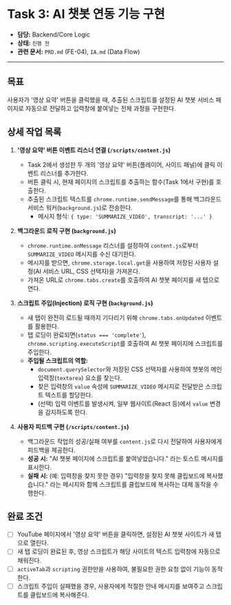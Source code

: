 # Task 3: AI 챗봇 연동 기능 구현

- **담당:** Backend/Core Logic
- **상태:** `진행 전`
- **관련 문서:** `PRD.md` (FE-04), `IA.md` (Data Flow)

---

## 목표

사용자가 '영상 요약' 버튼을 클릭했을 때, 추출된 스크립트를 설정된 AI 챗봇 서비스 페이지로 자동으로 전달하고 입력창에 붙여넣는 전체 과정을 구현한다.

## 상세 작업 목록

1.  **'영상 요약' 버튼 이벤트 리스너 연결 (`/scripts/content.js`)**
    -   Task 2에서 생성한 두 개의 '영상 요약' 버튼(플레이어, 사이드 패널)에 클릭 이벤트 리스너를 추가한다.
    -   버튼 클릭 시, 현재 페이지의 스크립트를 추출하는 함수(Task 1에서 구현)를 호출한다.
    -   추출된 스크립트 텍스트를 `chrome.runtime.sendMessage`를 통해 백그라운드 서비스 워커(`background.js`)로 전송한다.
        -   메시지 형식: `{ type: 'SUMMARIZE_VIDEO', transcript: '...' }`

2.  **백그라운드 로직 구현 (`background.js`)**
    -   `chrome.runtime.onMessage` 리스너를 설정하여 `content.js`로부터 `SUMMARIZE_VIDEO` 메시지를 수신 대기한다.
    -   메시지를 받으면, `chrome.storage.local.get`을 사용하여 저장된 사용자 설정(AI 서비스 URL, CSS 선택자)을 가져온다.
    -   가져온 URL로 `chrome.tabs.create`를 호출하여 AI 챗봇 페이지를 새 탭으로 연다.

3.  **스크립트 주입(Injection) 로직 구현 (`background.js`)**
    -   새 탭이 완전히 로드될 때까지 기다리기 위해 `chrome.tabs.onUpdated` 이벤트를 활용한다.
    -   탭 로딩이 완료되면(`status === 'complete'`), `chrome.scripting.executeScript`를 호출하여 AI 챗봇 페이지에 스크립트를 주입한다.
    -   **주입될 스크립트의 역할:**
        -   `document.querySelector`와 저장된 CSS 선택자를 사용하여 챗봇의 메인 입력창(`textarea`) 요소를 찾는다.
        -   찾은 입력창의 `value` 속성에 `SUMMARIZE_VIDEO` 메시지로 전달받은 스크립트 텍스트를 할당한다.
        -   (선택) 입력 이벤트를 발생시켜, 일부 웹사이트(React 등)에서 `value` 변경을 감지하도록 한다.

4.  **사용자 피드백 구현 (`/scripts/content.js`)**
    -   백그라운드 작업의 성공/실패 여부를 `content.js`로 다시 전달하여 사용자에게 피드백을 제공한다.
    -   **성공 시:** "AI 챗봇 페이지에 스크립트를 붙여넣었습니다." 라는 토스트 메시지를 표시한다.
    -   **실패 시:** (예: 입력창을 찾지 못한 경우) "입력창을 찾지 못해 클립보드에 복사했습니다." 라는 메시지와 함께 스크립트를 클립보드에 복사하는 대체 동작을 수행한다.

## 완료 조건

-   [ ] YouTube 페이지에서 '영상 요약' 버튼을 클릭하면, 설정된 AI 챗봇 사이트가 새 탭으로 열린다.
-   [ ] 새 탭 로딩이 완료된 후, 영상 스크립트가 해당 사이트의 텍스트 입력창에 자동으로 채워진다.
-   [ ] `activeTab`과 `scripting` 권한만을 사용하여, 불필요한 권한 요청 없이 기능이 동작한다.
-   [ ] 스크립트 주입이 실패했을 경우, 사용자에게 적절한 안내 메시지를 보여주고 스크립트를 클립보드에 복사해준다.

